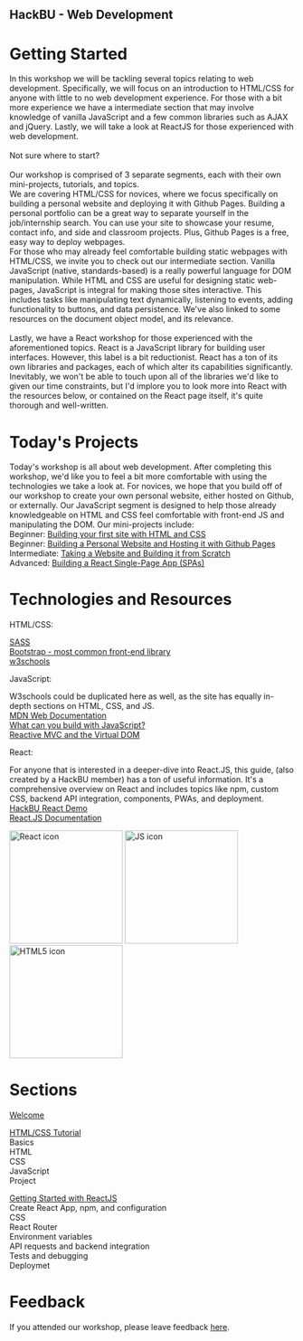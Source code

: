## HackBU - Web Development

# Getting Started

In this workshop we will be
tackling several topics relating to web development. Specifically, we will
focus on an introduction to HTML/CSS for anyone with little to no web development experience. For those with a bit more experience we have a intermediate section that may involve knowledge of vanilla JavaScript and a few common libraries such as AJAX and jQuery. Lastly, we will take a look at ReactJS for those experienced with web development.
<br /> <br />
Not sure where to start? <br /> <br />
Our workshop is comprised of 3 separate segments, each with their own mini-projects, tutorials, and topics.
<br />
We are covering HTML/CSS for novices, where we focus specifically on building a personal website and deploying it with
Github Pages. Building a personal portfolio can be a great way to separate yourself in the job/internship search. You can
use your site to showcase your resume, contact info, and side and classroom projects. Plus, Github Pages is a free, easy way
to deploy webpages.
<br />
For those who may already feel comfortable building static webpages with HTML/CSS, we invite you to check out our intermediate section. Vanilla JavaScript (native, standards-based) is a really powerful language for DOM manipulation. While HTML and CSS are useful for designing static web-pages, JavaScript is integral for making those sites interactive. This includes tasks like manipulating text dynamically, listening to events, adding functionality to buttons, and data persistence. We've also linked to some resources on the document object model, and its relevance.  
<br />
Lastly, we have a React workshop for those experienced with the aforementioned topics. React is a JavaScript library for building user interfaces. However, this label is a bit reductionist. React has a ton of its own libraries and packages, each of which alter its capabilities significantly. Inevitably, we won't be able to touch upon all of the libraries we'd like to given our time constraints, but I'd implore you to look more into React with the resources below, or contained on the React page itself, it's quite thorough and well-written.

# Today's Projects

Today's workshop is all about web development. After completing this workshop,
we'd like you to feel a bit more comfortable with using the technologies we take a look at.
For novices, we hope that you
build off of our workshop to create your own personal website, either hosted on Github, or externally. Our JavaScript segment is designed to help those already knowledgeable on HTML and CSS feel comfortable with front-end JS and manipulating the DOM. Our mini-projects include: <br />
Beginner:   <a href="HTMLCSSminiProject.md">Building your first site with HTML and CSS</a> <br />
Beginner:   <a href="GithubPagesGuide.md">Building a Personal Website and Hosting it with Github Pages</a> <br />
Intermediate:   <a href="ReverseEngineering.md">Taking a Website and Building it from Scratch</a> <br />
Advanced: <a href="README.md">Building a React Single-Page App (SPAs)</a>

# Technologies and Resources
HTML/CSS: <br />

<a href="https://sass-lang.com/documentation">SASS</a> <br />
<a href="https://getbootstrap.com">Bootstrap - most common front-end library</a> <br />
<a href="https://www.w3schools.com/">w3schools</a> <br />

JavaScript: <br />

W3schools could be duplicated here as well, as the site has equally in-depth sections on HTML, CSS, and JS. <br />
<a href="https://developer.mozilla.org/en-US/docs/Web/JavaScript/Guide">MDN Web Documentation</a> <br />
<a href="JavaScriptFeatures.md">What can you build with JavaScript?</a><br />
<a href="https://www.futurice.com/blog/reactive-mvc-and-the-virtual-dom">Reactive MVC and the Virtual DOM</a> <br />


React: <br />

For anyone that is interested in a deeper-dive into React.JS, this guide, (also created by a HackBU member) has a ton of useful information. It's a comprehensive overview on React and includes topics like npm, custom CSS, backend API integration, components, PWAs, and deployment. <br />
<a href="https://github.com/HackBinghamton/reactDemo">HackBU React Demo</a> <br />
<a href="https://reactjs.org/docs/getting-started.html">React.JS Documentation</a> <br />


<p float="left">
     <img src="http://www.jsweet.org/wp-content/uploads/2016/04/react-logo-300x289.png"
          alt="React icon"
          height="200" width="200" />
     <img src="https://upload.wikimedia.org/wikipedia/commons/6/6a/JavaScript-logo.png"
          alt="JS icon"
          height="200" width="200" />
     <img src="https://logos-download.com/wp-content/uploads/2017/07/HTML5_logo.png"
          alt="HTML5 icon"
          height="200" width="200" />
</p>


# Sections

<a href="README.md">Welcome</a> <br />

<a href="https://github.com/zachpwr/super-developer/wiki/Chapter-1:-HTML">HTML/CSS Tutorial</a> <br />
Basics<br />
HTML<br />
CSS<br />
JavaScript<br />
Project<br />

<a href="https://github.com/HackBinghamton/reactDemo">Getting Started with ReactJS</a> <br />
Create React App, npm, and configuration<br />
CSS<br />
React Router<br />
Environment variables<br />
API requests and backend integration<br />
Tests and debugging<br />
Deploymet<br />

# Feedback

If you attended our workshop, please leave feedback [here](https://forms.gle/P4TQ4NgPSHghCucd7).
